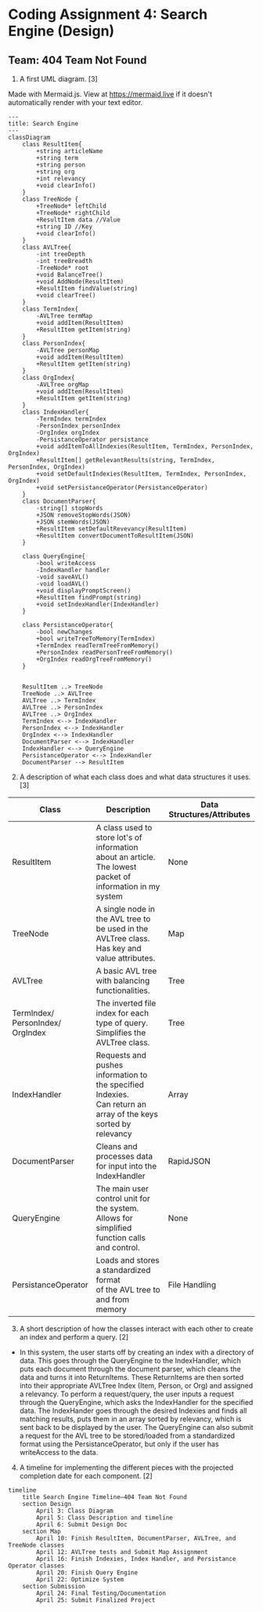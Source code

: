 # Coding Assignment 4: Search Engine (Design)
## Team: 404 Team Not Found

1. A first UML diagram. [3]

Made with Mermaid.js. View at https://mermaid.live if it doesn't automatically render with your text editor.
```mermaid
---
title: Search Engine
---
classDiagram
    class ResultItem{
        +string articleName
        +string term
        +string person
        +string org
        +int relevancy
        +void clearInfo()
    }
    class TreeNode {
        +TreeNode* leftChild
        +TreeNode* rightChild
        +ResultItem data //Value
        +string ID //Key
        +void clearInfo()
    }
    class AVLTree{
        -int treeDepth
        -int treeBreadth
        -TreeNode* root
        +void BalanceTree()
        +void AddNode(ResultItem)
        +ResultItem findValue(string)
        +void clearTree()
    }
    class TermIndex{
        -AVLTree termMap
        +void addItem(ResultItem)
        +ResultItem getItem(string)
    }
    class PersonIndex{
        -AVLTree personMap
        +void addItem(ResultItem)
        +ResultItem getItem(string)
    }
    class OrgIndex{
        -AVLTree orgMap
        +void addItem(ResultItem)
        +ResultItem getItem(string)
    }
    class IndexHandler{
        -TermIndex termIndex
        -PersonIndex personIndex
        -OrgIndex orgIndex
        -PersistanceOperator persistance
        +void addItemToAllIndexies(ResultItem, TermIndex, PersonIndex, OrgIndex)
        +ResultItem[] getRelevantResults(string, TermIndex, PersonIndex, OrgIndex)
        +void setDefaultIndexies(ResultItem, TermIndex, PersonIndex, OrgIndex)
        +void setPersistanceOperator(PersistanceOperator)
    }
    class DocumentParser{
        -string[] stopWords
        +JSON removeStopWords(JSON)
        +JSON stemWords(JSON)
        +ResultItem setDefaultRevevancy(ResultItem)
        +ResultItem convertDocumentToResultItem(JSON)
    }

    class QueryEngine{
        -bool writeAccess
        -IndexHandler handler
        -void saveAVL()
        -void loadAVL()
        +void displayPromptScreen()
        +ResultItem findPrompt(string)
        +void setIndexHandler(IndexHandler)
    }

    class PersistanceOperator{
        -bool newChanges
        +bool writeTreeToMemory(TermIndex)
        +TermIndex readTermTreeFromMemory()
        +PersonIndex readPersonTreeFromMemory()
        +OrgIndex readOrgTreeFromMemory()
    }


    ResultItem ..> TreeNode
    TreeNode ..> AVLTree
    AVLTree ..> TermIndex
    AVLTree ..> PersonIndex
    AVLTree ..> OrgIndex
    TermIndex <--> IndexHandler
    PersonIndex <--> IndexHandler
    OrgIndex <--> IndexHandler
    DocumentParser <--> IndexHandler
    IndexHandler <--> QueryEngine
    PersistanceOperator <--> IndexHandler
    DocumentParser --> ResultItem

```

2. A description of what each class does and what data structures it uses. [3]

| Class | Description | Data Structures/Attributes |
|---|---|---|
| ResultItem | A class used to store lot's of information about an article.<br>The lowest packet of information in my system| None |
| TreeNode | A single node in the AVL tree to be used in the AVLTree class.<br>Has key and value attributes. | Map |
| AVLTree | A basic AVL tree with balancing functionalities. | Tree |
| TermIndex/<br>PersonIndex/<br>OrgIndex | The inverted file index for each type of query.<br>Simplifies the AVLTree class. | Tree |
| IndexHandler | Requests and pushes information to the specified Indexies.<br>Can return an array of the keys sorted by relevancy | Array |
| DocumentParser | Cleans and processes data for input into the IndexHandler | RapidJSON |
| QueryEngine | The main user control unit for the system.<br>Allows for simplified function calls and control. | None |
| PersistanceOperator | Loads and stores a standardized format<br> of the AVL tree to and from memory | File Handling |

3. A short description of how the classes interact with each other to create an index and perform a query. [2]

- In this system, the user starts off by creating an index with a directory of data. This goes through the QueryEngine to the IndexHandler, which puts each document through the document parser, which cleans the data and turns it into ReturnItems. These ReturnItems are then sorted into their appropriate AVLTree Index (Item, Person, or Org) and assigned a relevancy. To perform a request/query, the user inputs a request through the QueryEngine, which asks the IndexHandler for the specified data. The IndexHander goes through the desired Indexies and finds all matching results, puts them in an array sorted by relevancy, which is sent back to be displayed by the user. The QueryEngine can also submit a request for the AVL tree to be stored/loaded from a standardized format using the PersistanceOperator, but only if the user has writeAccess to the data.

4. A timeline for implementing the different pieces with the projected completion date for each component. [2]

```mermaid
timeline
    title Search Engine Timeline—404 Team Not Found
    section Design
        April 3: Class Diagram
        April 5: Class Description and timeline
        April 6: Submit Design Doc
    section Map
        April 10: Finish ResultItem, DocumentParser, AVLTree, and TreeNode classes
        April 12: AVLTree tests and Submit Map Assignment 
        April 16: Finish Indexies, Index Handler, and Persistance Operator classes
        April 20: Finish Query Engine
        April 22: Optimize System
    section Submission
        April 24: Final Testing/Documentation
        April 25: Submit Finalized Project

```
